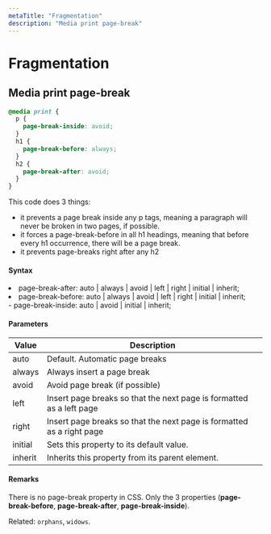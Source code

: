 ```yaml
---
metaTitle: "Fragmentation"
description: "Media print page-break"
---
```


# Fragmentation

## Media print page-break

```css
@media print {
  p {
    page-break-inside: avoid;
  }
  h1 {
    page-break-before: always;
  }
  h2 {
    page-break-after: avoid;
  }
}
```

This code does 3 things:

- it prevents a page break inside any p tags, meaning a paragraph will never be broken in two pages, if possible.
- it forces a page-break-before in all h1 headings, meaning that before every h1 occurrence, there will be a page break.
- it prevents page-breaks right after any h2

#### Syntax

<li>page-break-after: auto | always | avoid | left | right | initial |
inherit;</li>
<li>page-break-before: auto | always | avoid | left | right | initial |
inherit;</li>
- page-break-inside: auto | avoid | initial | inherit;

#### Parameters

| Value   | Description                                                           |
| ------- | --------------------------------------------------------------------- |
| auto    | Default. Automatic page breaks                                        |
| always  | Always insert a page break                                            |
| avoid   | Avoid page break (if possible)                                        |
| left    | Insert page breaks so that the next page is formatted as a left page  |
| right   | Insert page breaks so that the next page is formatted as a right page |
| initial | Sets this property to its default value.                              |
| inherit | Inherits this property from its parent element.                       |

#### Remarks

There is no page-break property in CSS. Only the 3 properties (**page-break-before**, **page-break-after**, **page-break-inside**).

Related: `orphans`, `widows`.
